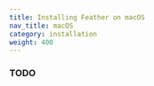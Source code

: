 ```yaml
---
title: Installing Feather on macOS
nav_title: macOS
category: installation
weight: 400
---
```


### TODO
